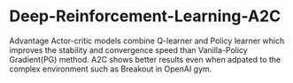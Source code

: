 # Deep-Reinforcement-Learning-A2C

Advantage Actor-critic models combine Q-learner and Policy learner which improves the stability and convergence speed than Vanilla-Policy Gradient(PG) method. A2C shows better results even when adpated to the complex environment such as Breakout in OpenAI gym.

